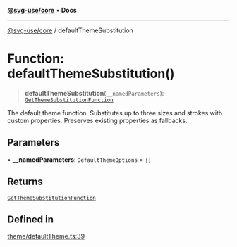 [**@svg-use/core**](../README.md) • **Docs**

---

[@svg-use/core](../README.md) / defaultThemeSubstitution

# Function: defaultThemeSubstitution()

> **defaultThemeSubstitution**(`__namedParameters`):
> [`GetThemeSubstitutionFunction`](../type-aliases/GetThemeSubstitutionFunction.md)

The default theme function. Substitutes up to three sizes and strokes with
custom properties. Preserves existing properties as fallbacks.

## Parameters

• **\_\_namedParameters**: `DefaultThemeOptions` = `{}`

## Returns

[`GetThemeSubstitutionFunction`](../type-aliases/GetThemeSubstitutionFunction.md)

## Defined in

[theme/defaultTheme.ts:39](https://github.com/fpapado/svg-use/blob/main/packages/core/src/theme/defaultTheme.ts#L39)
